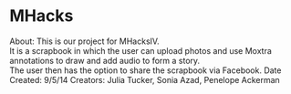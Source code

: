 MHacks
======
About: This is our project for MHacksIV.  
It is a scrapbook in which the user can upload photos and use Moxtra annotations to draw and add audio to form a story.  
The user then has the option to share the scrapbook via Facebook.
Date Created: 9/5/14
Creators: Julia Tucker, Sonia Azad, Penelope Ackerman
